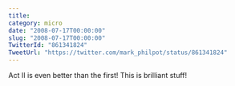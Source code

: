 ```yaml
---
title: 
category: micro
date: "2008-07-17T00:00:00"
slug: "2008-07-17T00:00:00"
TwitterId: "861341824"
TweetUrl: "https://twitter.com/mark_philpot/status/861341824"
---
```


Act II is even better than the first! This is brilliant stuff!
